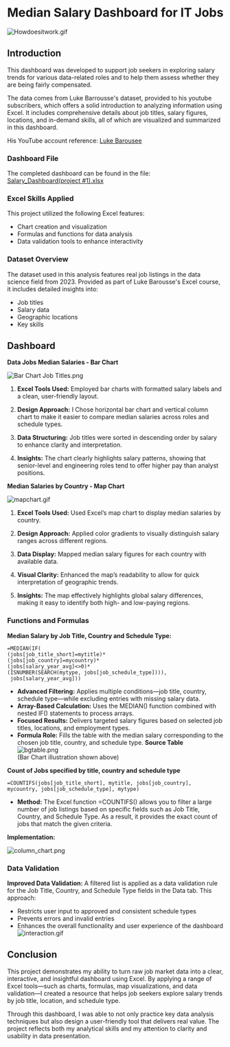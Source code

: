 # Median Salary Dashboard for IT Jobs

![Howdoesitwork.gif](pictures/Howdoesitwork.gif)

## Introduction

This dashboard was developed to support job seekers in exploring salary trends for various data-related roles and to help them assess whether they are being fairly compensated.

The data comes from Luke Barrousse's dataset, provided to his youtube subscribers, which offers a solid introduction to analyzing information using Excel. It includes comprehensive details about job titles, salary figures, locations, and in-demand skills, all of which are visualized and summarized in this dashboard.

His YouTube account reference: [Luke Barousee](https://www.youtube.com/@LukeBarousse)

### Dashboard File

The completed dashboard can be found in the file: [Salary_Dashboard(project #1).xlsx](Salary_Dashboard(project1).xlsx)

### Excel Skills Applied

This project utilized the following Excel features:

- Chart creation and visualization
- Formulas and functions for data analysis
- Data validation tools to enhance interactivity

### Dataset Overview

The dataset used in this analysis features real job listings in the data science field from 2023. Provided as part of Luke Barousse's Excel course, it includes detailed insights into:

- Job titles
- Salary data
- Geographic locations
- Key skills

## Dashboard
**Data Jobs Median Salaries - Bar Chart**

![Bar Chart Job Titles.png](pictures/barchart_JT.png)

1. **Excel Tools Used:** Employed bar charts with formatted salary labels and a clean, user-friendly layout.

2. **Design Approach:** I Chose horizontal bar chart and vertical column chart to make it easier to compare median salaries across roles and schedule types.
3. **Data Structuring:** Job titles were sorted in descending order by salary to enhance clarity and interpretation.
4.  **Insights:** The chart clearly highlights salary patterns, showing that senior-level and engineering roles tend to offer higher pay than analyst positions.

**Median Salaries by Country - Map Chart**

![mapchart.gif](pictures/mapchart.gif)

1. **Excel Tools Used:** Used Excel’s map chart to display median salaries by country.

2. **Design Approach:** Applied color gradients to visually distinguish salary ranges across different regions.

3. **Data Display:** Mapped median salary figures for each country with available data.

4. **Visual Clarity:** Enhanced the map’s readability to allow for quick interpretation of geographic trends.

5. **Insights:** The map effectively highlights global salary differences, making it easy to identify both high- and low-paying regions.


### Functions and Formulas
  **Median Salary by Job Title, Country and Schedule Type:**
```
=MEDIAN(IF(
(jobs[job_title_short]=mytitle)*
(jobs[job_country]=mycountry)*
(jobs[salary_year_avg]<>0)*
(ISNUMBER(SEARCH(mytype, jobs[job_schedule_type]))),
 jobs[salary_year_avg]))
```
- **Advanced Filtering:** Applies multiple conditions—job title, country, schedule type—while excluding entries with missing salary data.
- **Array-Based Calculation:** Uses the MEDIAN() function combined with nested IF() statements to process arrays.
- **Focused Results:** Delivers targeted salary figures based on selected job titles, locations, and employment types.
- **Formula Role:** Fills the table with the median salary corresponding to the chosen job title, country, and schedule type.
**Source Table**
  ![bgtable.png](pictures/bgtable.png)  
  (Bar Chart illustration shown above)

**Count of Jobs specified by title, country and schedule type**
```
=COUNTIFS(jobs[job_title_short], mytitle, jobs[job_country], mycountry, jobs[job_schedule_type], mytype)
```
- **Method:** The Excel function =COUNTIFS() allows you to filter a large number of job listings based on specific fields such as Job Title, Country, and Schedule Type. As a result, it provides the exact count of jobs that match the given criteria.  

**Implementation:**  

  ![column_chart.png](pictures/column_chart.png)
### Data Validation
 **Improved Data Validation:** A filtered list is applied as a data validation rule for the Job Title, Country, and Schedule Type fields in the Data tab. This approach:
- Restricts user input to approved and consistent schedule types
- Prevents errors and invalid entries
- Enhances the overall functionality and user experience of the dashboard
  ![interaction.gif](pictures/interaction.gif)  
## Conclusion

This project demonstrates my ability to turn raw job market data into a clear, interactive, and insightful dashboard using Excel. By applying a range of Excel tools—such as charts, formulas, map visualizations, and data validation—I created a resource that helps job seekers explore salary trends by job title, location, and schedule type.

Through this dashboard, I was able to not only practice key data analysis techniques but also design a user-friendly tool that delivers real value. The project reflects both my analytical skills and my attention to clarity and usability in data presentation.
